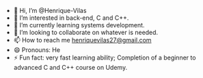 - 👋 Hi, I’m @Henrique-Vilas
- 👀 I’m interested in back-end, C and C++.
- 🌱 I’m currently learning systems development.
- 💞️ I’m looking to collaborate on whatever is needed.
- 📫 How to reach me henriquevilas27@gmail.com
- 😄 Pronouns: He
- ⚡ Fun fact: very fast learning ability; Completion of a beginner to advanced C and C++ course on Udemy.

<!---
Henrique-Vilas/Henrique-Vilas is a ✨ special ✨ repository because its `README.md` (this file) appears on your GitHub profile.
You can click the Preview link to take a look at your changes.
--->
